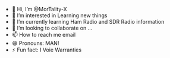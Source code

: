 - 👋 Hi, I’m @MorTality-X
- 👀 I’m interested in Learning new things
- 🌱 I’m currently learning Ham Radio and SDR Radio information
- 💞️ I’m looking to collaborate on ...
- 📫 How to reach me email
- 😄 Pronouns: MAN!
- ⚡ Fun fact: I Voie Warranties

<!---
MorTality-X/MorTality-X is a ✨ special ✨ repository because its `README.md` (this file) appears on your GitHub profile.
You can click the Preview link to take a look at your changes.
--->
